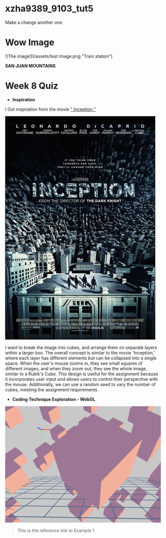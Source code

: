 # xzha9389_9103_tut5

Make a change
another one

# Wow Image

![The image!](/assets/test image.png "Train station")

**SAN JUAN MOUNTAINS**

# Week 8 Quiz #

- **Inspiration**

I Got inspiration from the movie [" Inception "](https://images.app.goo.gl/Swnh3Qr76KTiFvzF7)

![It's my inspiration - Movie "Inception"](assets/Inspiration-Inception.jpeg)

I want to break the image into cubes, and arrange them on separate layers within a larger box. The overall concept is similar to the movie 'Inception,' where each layer has different elements but can be collapsed into a single space. When the user's mouse zooms in, they see small squares of different images, and when they zoom out, they see the whole image, similar to a Rubik's Cube. This design is useful for the assignment because it incorporates user input and allows users to control their perspective with the mouse. Additionally, we can use a random seed to vary the number of cubes, meeting the assignment requirements.

- **Coding Technique Exploration - WebGL**

![This is Example 1_1](assets/example1_1.png)

> This is the reference link to Example 1





